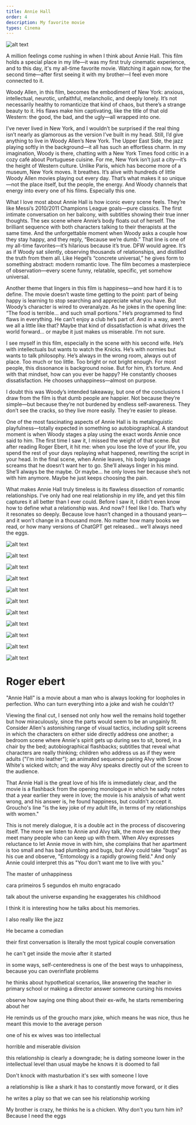 ```yaml
---
title: Annie Hall
order: 4
description: My favorite movie
types: Cinema
---
```


![alt text](image.png)

A million feelings come rushing in when I think about Annie Hall. This film holds a special place in my life—it was my first truly cinematic experience, and to this day, it's my all-time favorite movie. Watching it again now, for the second time—after first seeing it with my brother—I feel even more connected to it.

Woody Allen, in this film, becomes the embodiment of New York: anxious, intellectual, neurotic, unfaithful, melancholic, and deeply lonely. It’s not necessarily healthy to romanticize that kind of chaos, but there’s a strange beauty to it. His flaws make him captivating, like the title of that old Western: the good, the bad, and the ugly—all wrapped into one.

I’ve never lived in New York, and I wouldn’t be surprised if the real thing isn’t nearly as glamorous as the version I’ve built in my head. Still, I’d give anything to live in Woody Allen’s New York. The Upper East Side, the jazz playing softly in the background—it all has such an effortless charm. In my imagination, Woody is there, chatting with a New York Times food critic in a cozy café about Portuguese cuisine. For me, New York isn’t just a city—it’s the height of Western culture. Unlike Paris, which has become more of a museum, New York moves. It breathes. It’s alive with hundreds of little Woody Allen movies playing out every day. That’s what makes it so unique—not the place itself, but the people, the energy. And Woody channels that energy into every one of his films. Especially this one.

What I love most about Annie Hall is how iconic every scene feels. They’re like Messi’s 2010/2011 Champions League goals—pure classics. The first intimate conversation on her balcony, with subtitles showing their true inner thoughts. The sex scene where Annie’s body floats out of herself. The brilliant sequence with both characters talking to their therapists at the same time. And the unforgettable moment when Woody asks a couple how they stay happy, and they reply, “Because we’re dumb.” That line is one of my all-time favorites—it’s hilarious because it’s true. DFW would agree. It’s as if Woody sat silently, observing thousands of relationships, and distilled the truth from them all. Like Hegel’s “concrete universal,” he gives form to something abstract: modern romantic love. The film becomes a masterpiece of observation—every scene funny, relatable, specific, yet somehow universal.

Another theme that lingers in this film is happiness—and how hard it is to define. The movie doesn’t waste time getting to the point: part of being happy is learning to stop searching and appreciate what you have. But Woody’s character is wired to overanalyze. As he jokes in the opening line: “The food is terrible... and such small portions.” He’s programmed to find flaws in everything. He can’t enjoy a club he’s part of. And in a way, aren’t we all a little like that? Maybe that kind of dissatisfaction is what drives the world forward... or maybe it just makes us miserable. I’m not sure.

I see myself in this film, especially in the scene with his second wife. He’s with intellectuals but wants to watch the Knicks. He’s with normies but wants to talk philosophy. He’s always in the wrong room, always out of place. Too much or too little. Too bright or not bright enough. For most people, this dissonance is background noise. But for him, it’s torture. And with that mindset, how can you ever be happy? He constantly chooses dissatisfaction. He chooses unhappiness—almost on purpose.

I doubt this was Woody’s intended takeaway, but one of the conclusions I draw from the film is that dumb people are happier. Not because they’re simple—but because they’re not burdened by endless self-awareness. They don’t see the cracks, so they live more easily. They’re easier to please.

One of the most fascinating aspects of Annie Hall is its metalinguistic playfulness—totally expected in something so autobiographical. A standout moment is when Woody stages a play using the exact words Annie once said to him. The first time I saw it, I missed the weight of that scene. But after reading Roger Ebert, it hit me: when you lose the love of your life, you spend the rest of your days replaying what happened, rewriting the script in your head. In the final scene, when Annie leaves, his body language screams that he doesn’t want her to go. She’ll always linger in his mind. She’ll always be the maybe. Or maybe... he only loves her because she’s not with him anymore. Maybe he just keeps choosing the pain.

What makes Annie Hall truly timeless is its flawless dissection of romantic relationships. I’ve only had one real relationship in my life, and yet this film captures it all better than I ever could. Before I saw it, I didn’t even know how to define what a relationship was. And now? I feel like I do. That’s why it resonates so deeply. Because love hasn’t changed in a thousand years—and it won’t change in a thousand more. No matter how many books we read, or how many versions of ChatGPT get released… we’ll always need the eggs.

![alt text](1.png)

![alt text](2.png)

![alt text](4.png)

![alt text](5.png)

![alt text](6.png)

![alt text](7.png)

![alt text](9.jpeg)

![alt text](10.jpg)

![alt text](11.jpg)

![alt text](12.jpeg)

![alt text](13.jpg)

# Roger ebert

"Annie Hall" is a movie about a man who is always looking for loopholes in perfection. Who can turn everything into a joke and wish he couldn't?

Viewing the final cut, I sensed not only how well the remains hold together but how miraculously, since the parts would seem to be an ungainly fit. Consider Allen's astonishing range of visual tactics, including split screens in which the characters on either side directly address one another; a bedroom scene where Annie's spirit gets up during sex to sit, bored, in a chair by the bed; autobiographical flashbacks; subtitles that reveal what characters are really thinking; children who address us as if they were adults ("I'm into leather"); an animated sequence pairing Alvy with Snow White's wicked witch; and the way Alvy speaks directly out of the screen to the audience.

That Annie Hall is the great love of his life is immediately clear, and the movie is a flashback from the opening monologue in which he sadly notes that a year earlier they were in love; the movie is his analysis of what went wrong, and his answer is, he found happiness, but couldn't accept it. Groucho's line "is the key joke of my adult life, in terms of my relationships with women."

This is not merely dialogue, it is a double act in the process of discovering itself. The more we listen to Annie and Alvy talk, the more we doubt they meet many people who can keep up with them. When Alvy expresses reluctance to let Annie move in with him, she complains that her apartment is too small and has bad plumbing and bugs, but Alvy could take "bugs" as his cue and observe, "Entomology is a rapidly growing field." And only Annie could interpret this as "You don't want me to live with you."


The master of unhappiness

cara primeiros 5 segundos eh muito engracado

talk about the universe expanding
he exaggerates his childhood

I think it is interesting how he talks about his memories.

I also really like the jazz

He became a comedian

their first conversation is literally the most typical couple conversation

he can't get inside the movie after it started

in some ways, self-centeredness is one of the best ways to unhappiness, because you can overinflate problems

he thinks about hypothetical scenarios, like answering the teacher in primary school or making a director
answer someone cursing his movies

observe how saying one thing about their ex-wife, he starts remembering about her

He reminds us of the groucho marx joke, which means he was nice, thus he meant this movie to the average person

one of his ex wives was too intellectual

horrible and miserable division

this relationship is clearly a downgrade; he is dating someone lower 
in the intellectual level than usual
maybe he knows it is doomed to fail

Don't knock 
with 
masturbation it's sex with someone I love

a relationship is like a shark it has to constantly move forward, or it dies

he writes a play so that we can see his relationship working

My brother is crazy, he thinks he is a chicken. Why don't you turn him in?
Because I need the eggs